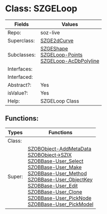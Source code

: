 
# Class:	SZGELoop

| Fields | Values |
| --------- | --------- |
| Repo: | soz-live |
| Superclass: | [SZGE2dCurve](SZGE2dCurve.html) |
| Subclasses: | [SZGEShape](SZGEShape.html) <br> [SZGELoop-Points](SZGELoop-Points.html) <br> [SZGELoop-AcDbPolyline](SZGELoop-AcDbPolyline.html) |
| Interfaces: |  |
| Interfaced: |  |
| Abstract?: | Yes |
| isValue?: | Yes |
| Help: | SZGELoop Class |


## Functions:

| Types | Functions |
| --------- | --------- |
| Class: |  |
| Super: | [SZOBObject-AddMetaData](SZOBObject.html) <br> [SZOBObject->SZIX](SZOBObject.html) <br> [SZOBBase-User_Select](SZOBBase.html) <br> [SZOBBase-User_Make](SZOBBase.html) <br> [SZOBBase-User_Method](SZOBBase.html) <br> [SZOBBase-User_ObjectKey](SZOBBase.html) <br> [SZOBBase-User_Edit](SZOBBase.html) <br> [SZOBBase-User_Clone](SZOBBase.html) <br> [SZOBBase-User_PickNode](SZOBBase.html) <br> [SZOBBase-User_PickModel](SZOBBase.html) |


